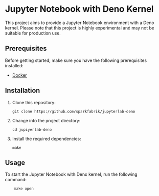 # Jupyter Notebook with Deno Kernel

This project aims to provide a Jupyter Notebook environment with a Deno kernel. Please note that this project is highly experimental and may not be suitable for production use.

## Prerequisites

Before getting started, make sure you have the following prerequisites installed:

- [Docker](https://www.docker.com/)

## Installation

1. Clone this repository:

    ```shell
    git clone https://github.com/sparkfabrik/jupyterlab-deno
    ```

2. Change into the project directory:

    ```shell
    cd jupiyerlab-deno
    ```

3. Install the required dependencies:

    ```shell
    make
    ```

## Usage

To start the Jupyter Notebook with Deno kernel, run the following command:

```shell
    make open
```
